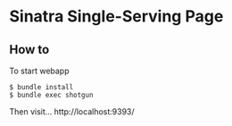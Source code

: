 Sinatra Single-Serving Page
=====

## How to
To start webapp
```
$ bundle install
$ bundle exec shotgun
```

Then visit...
http://localhost:9393/
